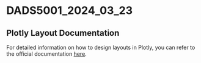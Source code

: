 # DADS5001_2024_03_23

## Plotly Layout Documentation

For detailed information on how to design layouts in Plotly, you can refer to the official documentation [here](https://dash.plotly.com/layout).

